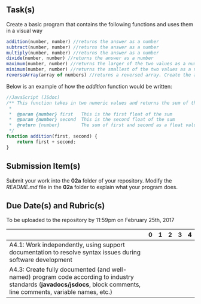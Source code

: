Task(s)
-------
Create a basic program that contains the following functions and uses them in a visual way

```javascript
addition(number, number) //returns the answer as a number
subtract(number, number) //returns the answer as a number
multiply(number, number) //returns the answer as a number
divide(number, number) //returns the answer as a number
maximum(number, number) //returns the larger of the two values as a number
minimum(number, number) //returns the smallest of the two values as a number
reverseArray(array of numbers) //returns a reversed array. Create the algorithm yourself - do not use a built in "reverse()" function 
```

Below is an example of how the _addition_ function would be written:
```javascript
//JavaScript (JSdoc)
/** This function takes in two numeric values and returns the sum of those two values
 *
 *  @param {number} first   This is the first float of the sum
 *  @param {number} second  This is the second float of the sum
 *  @return {number}        The sum of first and second as a float value
 */
function addition(first, second) {
	return first + second;
}

```

Submission Item(s)
------------------
Submit your work into the **02a** folder of your repository.
Modify the _README.md_ file in the **02a** folder to explain what your program does.


Due Date(s) and Rubric(s)
-------------
To be uploaded to the repository by 11:59pm on February 25th, 2017

| | 0 | 1 | 2 | 3 | 4 |
|---| --- | --- | --- | --- | --- |
|A4.1: Work independently, using support documentation to resolve syntax issues during software development  | | | | | |  
|A4.3: Create fully documented (and well-named) program code according to industry standards (**javadocs/jsdocs**, block comments, line comments, variable names, etc.)  | | | | | |
